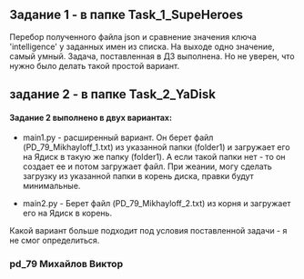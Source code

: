## Задание 1 - в папке Task_1_SupeHeroes

Перебор полученного файла json и сравнение значения ключа 'intelligence' у заданных имен из списка. На выходе одно значение, самый умный.
Задача, поставленная в ДЗ выполнена. Но не уверен, что нужно было делать такой простой вариант. 

## задание 2 - в папке Task_2_YaDisk

#### Задание 2 выполнено в двух вариантах:

* main1.py - расширенный вариант. Он берет файл (PD_79_Mikhayloff_1.txt) из указанной папки (folder1) и загружает его на Ядиск в такую же папку (folder1). А если такой папки нет - то он создает ее и потом загружает файл. При жеании, могу сделать загрузку из указанной папки в корень диска, правки будут минимальные.

* main2.py - Берет файл (PD_79_Mikhayloff_2.txt) из корня и загружает его на Ядиск в корень.

Какой вариант больше подходит под условия поставленной задачи - я не смог определиться.


### pd_79 Михайлов Виктор
